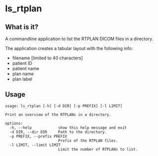 # ls_rtplan

## What is it?
A commandline application to list the RTPLAN DICOM files in a directory. 

The application creates a tabular layout with the following info:
* filename \[limited to 40 characters\]
* patient ID
* patient name
* plan name
* plan label

## Usage

```shell
usage: ls_rtplan [-h] [-d DIR] [-p PREFIX] [-l LIMIT]

Print an overview of the RTPLANs in a directory.

options:
  -h, --help            show this help message and exit
  -d DIR, --dir DIR     Path to the directory.
  -p PREFIX, --prefix PREFIX
                        Prefix of the RTPLAN files.
  -l LIMIT, --limit LIMIT
                        Limit the number of RTPLANs to list.
```